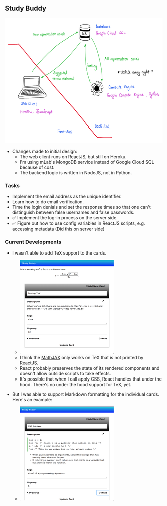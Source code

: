 ## Study Buddy

<img src="https://github.com/dchege711/study_buddy/blob/master/images/version_1.png" width="700px" height="400px">

* Changes made to initial design:
    * The web client runs on ReactJS, but still on Heroku.
    * I'm using mLab's MongoDB service instead of Google Cloud SQL because of cost.
    * The backend logic is written in NodeJS, not in Python.

### Tasks 
* Implement the email address as the unique identifier.
* Learn how to do email verification.
* Time the login denials and set the response times so that one can't distinguish between false usernames and false passwords.
* :white_check_mark: Implement the log-in process on the server side.
* :white_check_mark: Figure out how to use config variables in ReactJS scripts, e.g. accessing metadata (Did this on server side)

### Current Developments

* I wasn't able to add TeX support to the cards. 
    * <img src="https://github.com/dchege711/study_buddy/blob/master/images/failed_to_support_latex.png" width="300px" height="300px">
    * I think the [MathJAX](https://docs.mathjax.org/en/latest/start.html) only works on TeX that is not printed by ReactJS. 
    * React probably preserves the state of its rendered components and doesn't allow outside scripts to take effects. 
    * It's possible that when I call apply CSS, React handles that under the hood. There's no under the hood support for TeX, yet.
    
* But I was able to support Markdown formatting for the individual cards. Here's an example:
    * <img src="https://github.com/dchege711/study_buddy/blob/master/images/code_support.png" width="300px" height="300px">
